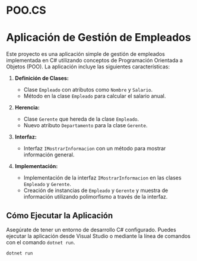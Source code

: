 # POO.CS


# Aplicación de Gestión de Empleados

Este proyecto es una aplicación simple de gestión de empleados implementada en C# utilizando conceptos de Programación Orientada a Objetos (POO). La aplicación incluye las siguientes características:

1. **Definición de Clases:**
   - Clase `Empleado` con atributos como `Nombre` y `Salario`.
   - Método en la clase `Empleado` para calcular el salario anual.

2. **Herencia:**
   - Clase `Gerente` que hereda de la clase `Empleado`.
   - Nuevo atributo `Departamento` para la clase `Gerente`.

3. **Interfaz:**
   - Interfaz `IMostrarInformacion` con un método para mostrar información general.

4. **Implementación:**
   - Implementación de la interfaz `IMostrarInformacion` en las clases `Empleado` y `Gerente`.
   - Creación de instancias de `Empleado` y `Gerente` y muestra de información utilizando polimorfismo a través de la interfaz.

## Cómo Ejecutar la Aplicación

Asegúrate de tener un entorno de desarrollo C# configurado. Puedes ejecutar la aplicación desde Visual Studio o mediante la línea de comandos con el comando `dotnet run`.

```bash
dotnet run
